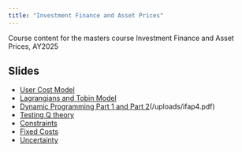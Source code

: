 ```yaml
---
title: "Investment Finance and Asset Prices"
---
```


Course content for the masters course Investment Finance and Asset Prices, AY2025

## Slides

- [User Cost Model](/uploads/ifap1.pdf)
- [Lagrangians and Tobin Model](/uploads/ifap2.pdf)
- [Dynamic Programming Part 1 and Part 2](/uploads/ifap3.pdf)(/uploads/ifap4.pdf)
- [Testing Q theory](link-to-pdf)
- [Constraints](link-to-pdf)
- [Fixed Costs](link-to-pdf)
- [Uncertainty](link-to-pdf)